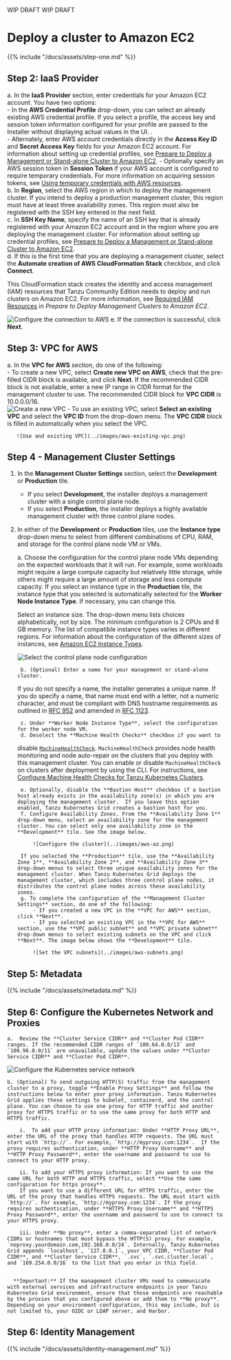 WIP DRAFT WIP DRAFT

# Deploy a cluster to Amazon EC2

{{% include "/docs/assets/step-one.md" %}}

## Step 2: IaaS Provider

a. In the **IaaS Provider** section, enter credentials for your Amazon EC2 account. You have two options:  
    - In the **AWS Credential Profile** drop-down, you can select an already existing AWS credential profile. If you select a profile, the access key and session token information configured for your profile are passed to the Installer without displaying actual values in the UI. .  
    - Alternately, enter AWS account credentials directly in the **Access Key ID** and **Secret Access Key** fields for your Amazon EC2 account. For information about setting up credential profiles, see [Prepare to Deploy a Management or Stand-alone Cluster to Amazon EC2](aws.md#profiles).
    - Optionally specify an AWS session token in **Session Token** if your AWS account is configured to require temporary credentials. For more information on acquiring session tokens, see [Using temporary credentials with AWS resources](https://docs.aws.amazon.com/IAM/latest/UserGuide/id_credentials_temp_use-resources.html).  
b. In **Region**, select the AWS region in which to deploy the management cluster. If you intend to deploy a        production management cluster, this region must have at least three availability zones. This region must also be registered with the SSH key entered in the next field.  
c. In **SSH Key Name**, specify the name of an SSH key that is already registered with your Amazon EC2 account and in the region where you are deploying the management cluster. For information about setting up credential profiles, see [Prepare to Deploy a Management or Stand-alone Cluster to Amazon EC2](aws.md#profiles).  
d. If this is the first time that you are deploying a management cluster, select the **Automate creation of AWS CloudFormation Stack** checkbox, and click **Connect**.  

   This CloudFormation stack creates the identity and access management (IAM) resources that Tanzu Community Edition needs to deploy and run clusters on Amazon EC2. For more information, see [Required IAM Resources](aws.md#iam-permissions) in _Prepare to Deploy Management Clusters to Amazon EC2_.

<!--   **IMPORTANT:** The **Automate creation of AWS CloudFormation Stack** checkbox replaces the `clusterawsadm` command line utility that existed in Tanzu Kubernetes Grid v1.1.x and earlier. For existing management and Tanzu Kubernetes clusters initially deployed with v1.1.x or earlier, continue to use the CloudFormation stack that was created by running the `clusterawsadm alpha bootstrap create-stack` command.-->

   ![Configure the connection to AWS](../images/connect-to-aws.png)
e. If the connection is successful, click **Next**.

## Step 3: VPC for AWS
a. In the **VPC for AWS** section, do one of the following:  
    - To create a new VPC, select **Create new VPC on AWS**, check that the pre-filled CIDR block is available, and click **Next**. If the recommended CIDR block is not available, enter a new IP range in CIDR format for the management cluster to use. The recommended CIDR block for **VPC CIDR** is 10.0.0.0/16.  
       ![Create a new VPC](../images/aws-new-vpc.png)
    - To use an existing VPC, select **Select an existing VPC** and select the **VPC ID** from the drop-down menu. The **VPC CIDR** block is filled in automatically when you select the VPC.

       ![Use and existing VPC](../images/aws-existing-vpc.png)

## Step 4 - Management Cluster Settings

1. In the **Management Cluster Settings** section, select the **Development** or **Production** tile.

   - If you select **Development**, the installer deploys a management cluster with a single control plane node.
   - If you select **Production**, the installer deploys a highly available management cluster with three control plane nodes.

1. In either of the **Development** or **Production** tiles, use the **Instance type** drop-down menu to select from different combinations of CPU, RAM, and storage for the control plane node VM or VMs.

    a. Choose the configuration for the control plane node VMs depending on the expected workloads that it will run. For example, some workloads might require a large compute capacity but relatively little storage, while others might require a large amount of storage and less compute capacity. If you select an instance type in the **Production** tile, the instance type that you selected is automatically selected for the **Worker Node Instance Type**. If necessary, you can change this.

    <!--If you plan on registering the management cluster with Tanzu Mission Control, ensure that your Tanzu Kubernetes clusters meet the requirements listed in [Requirements for Registering a Tanzu Kubernetes Cluster with Tanzu Mission Control](https://docs.vmware.com/en/VMware-Tanzu-Mission-Control/services/tanzumc-concepts/GUID-3AE5F733-7FA7-4B34-8935-C25D41D15EF9.html) in the Tanzu Mission Control documentation.

    - **vSphere**: Select a size from the predefined CPU, memory, and storage configurations. The minimum configuration is 2 CPUs and 4 GB memory. -->
    Select an instance size. The drop-down menu lists choices alphabetically, not by size. The minimum configuration is 2 CPUs and 8 GB memory. The list of compatible instance types varies in different regions. For information about the configuration of the different sizes of instances, see [Amazon EC2 Instance Types](https://aws.amazon.com/ec2/instance-types/).
    
    ![Select the control plane node configuration](../images/configure-control-plane.png)

        b. (Optional) Enter a name for your management or stand-alone cluster.

    If you do not specify a name, the installer generates a unique name. If you do specify a name, that name must end with a letter, not a numeric character, and must be compliant with DNS hostname requirements as outlined in [RFC 952](https://tools.ietf.org/html/rfc952) and amended in [RFC 1123](https://tools.ietf.org/html/rfc1123).

        c. Under **Worker Node Instance Type**, select the configuration for the worker node VM.  
        d. Deselect the **Machine Health Checks** checkbox if you want to
    disable [`MachineHealthCheck`](https://cluster-api.sigs.k8s.io/developer/architecture/controllers/machine-health-check.html#machinehealthcheck). `MachineHealthCheck` provides node health monitoring and node auto-repair on the clusters that you deploy with this management cluster. You can enable or disable `MachineHealthCheck` on clusters after deployment by using the CLI. For instructions, see [Configure Machine Health Checks for Tanzu Kubernetes Clusters](../cluster-lifecycle/configure-health-checks.md).  
    <!--1. **(vSphere Only)** Under **Control Plane Endpoint**, enter a static virtual IP address or FQDN for API requests to the management cluster.

    Ensure that this IP address is not in your DHCP range, but is in the same subnet as the DHCP range. If you mapped an FQDN to the VIP address, you can specify the FQDN instead of the VIP address. For more information, see [Static VIPs and Load Balancers for vSphere](vsphere.md#load-balancer).

    ![Select the cluster configuration](../images/configure-cluster.png)-->
        e. Optionally, disable the **Bastion Host** checkbox if a bastion host already exists in the availability zone(s) in which you are deploying the management cluster.  If you leave this option enabled, Tanzu Kubernetes Grid creates a bastion host for you.  
        f. Configure Availability Zones. From the **Availability Zone 1** drop-down menu, select an availability zone for the management cluster. You can select only one availability zone in the **Development** tile. See the image below.

            ![Configure the cluster](../images/aws-az.png)

        If you selected the **Production** tile, use the **Availability Zone 1**, **Availability Zone 2**, and **Availability Zone 3** drop-down menus to select three unique availability zones for the management cluster. When Tanzu Kubernetes Grid deploys the management cluster, which includes three control plane nodes, it distributes the control plane nodes across these availability zones.  
        g. To complete the configuration of the **Management Cluster Settings** section, do one of the following:
            - If you created a new VPC in the **VPC for AWS** section, click **Next**.
            - If you selected an existing VPC in the **VPC for AWS** section, use the **VPC public subnet** and **VPC private subnet** drop-down menus to select existing subnets on the VPC and click **Next**. The image below shows the **Development** tile.

            ![Set the VPC subnets](../images/aws-subnets.png)

## Step 5: Metadata
{{% include "/docs/assets/metadata.md" %}}


## Step 6: Configure the Kubernetes Network and Proxies
<!-- note to self: right now I can't figure a good way to turn this into an include that could be reused across amazon and vsphere as there is too much mixed up information about both in it, so it will be added manually to each and cleaned up appropriately - so this will need to be copied into both vsphere and amazon topics-->

    a.  Review the **Cluster Service CIDR** and **Cluster Pod CIDR** ranges. If the recommended CIDR ranges of `100.64.0.0/13` and `100.96.0.0/11` are unavailable, update the values under **Cluster Service CIDR** and **Cluster Pod CIDR**.  

   ![Configure the Kubernetes service network](../images/install-v-6k8snet.png)

    b. (Optional) To send outgoing HTTP(S) traffic from the management cluster to a proxy, toggle **Enable Proxy Settings** and follow the instructions below to enter your proxy information. Tanzu Kubernetes Grid applies these settings to kubelet, containerd, and the control plane. You can choose to use one proxy for HTTP traffic and another proxy for HTTPS traffic or to use the same proxy for both HTTP and HTTPS traffic.  

        i.  To add your HTTP proxy information: Under **HTTP Proxy URL**, enter the URL of the proxy that handles HTTP requests. The URL must start with `http://`. For example, `http://myproxy.com:1234`.  If the proxy requires authentication, under **HTTP Proxy Username** and **HTTP Proxy Password**, enter the username and password to use to connect to your HTTP proxy.

        ii. To add your HTTPS proxy information: If you want to use the same URL for both HTTP and HTTPS traffic, select **Use the same configuration for https proxy**. 
        If you want to use a different URL for HTTPS traffic, enter the URL of the proxy that handles HTTPS requests. The URL must start with `http://`. For example, `http://myproxy.com:1234`. If the proxy requires authentication, under **HTTPS Proxy Username** and **HTTPS Proxy Password**, enter the username and password to use to connect to your HTTPS proxy.

        iii. Under **No proxy**, enter a comma-separated list of network CIDRs or hostnames that must bypass the HTTP(S) proxy. For example, `noproxy.yourdomain.com,192.168.0.0/24`. Internally, Tanzu Kubernetes Grid appends `localhost`, `127.0.0.1`, your VPC CIDR, **Cluster Pod CIDR**, and **Cluster Service CIDR**, `.svc`, `.svc.cluster.local`, and `169.254.0.0/16` to the list that you enter in this field.
      

      **Important:** If the management cluster VMs need to communicate with external services and infrastructure endpoints in your Tanzu Kubernetes Grid environment, ensure that those endpoints are reachable by the proxies that you configured above or add them to **No proxy**. Depending on your environment configuration, this may include, but is not limited to, your OIDC or LDAP server, and Harbor.

## Step 6: Identity Management
{{% include "/docs/assets/identity-management.md" %}}


